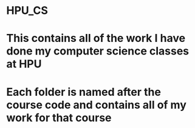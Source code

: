 # HPU_CS
# This contains all of the work I have done my computer science classes at HPU
# Each folder is named after the course code and contains all of my work for that course
